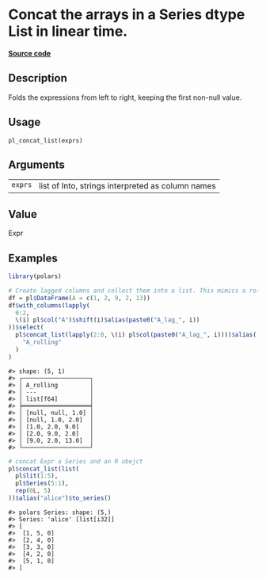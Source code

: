 

# Concat the arrays in a Series dtype List in linear time.

[**Source code**](https://github.com/pola-rs/r-polars/tree/97c09bc0a6fc3d166744dbddd037b49e8d8fc6c2/R/functions__lazy.R#L570)

## Description

Folds the expressions from left to right, keeping the first non-null
value.

## Usage

<pre><code class='language-R'>pl_concat_list(exprs)
</code></pre>

## Arguments

<table>
<tr>
<td style="white-space: nowrap; font-family: monospace; vertical-align: top">
<code id="pl_concat_list_:_exprs">exprs</code>
</td>
<td>
list of Into<Expr>, strings interpreted as column names
</td>
</tr>
</table>

## Value

Expr

## Examples

``` r
library(polars)

# Create lagged columns and collect them into a list. This mimics a rolling window.
df = pl$DataFrame(A = c(1, 2, 9, 2, 13))
df$with_columns(lapply(
  0:2,
  \(i) pl$col("A")$shift(i)$alias(paste0("A_lag_", i))
))$select(
  pl$concat_list(lapply(2:0, \(i) pl$col(paste0("A_lag_", i))))$alias(
    "A_rolling"
  )
)
```

    #> shape: (5, 1)
    #> ┌───────────────────┐
    #> │ A_rolling         │
    #> │ ---               │
    #> │ list[f64]         │
    #> ╞═══════════════════╡
    #> │ [null, null, 1.0] │
    #> │ [null, 1.0, 2.0]  │
    #> │ [1.0, 2.0, 9.0]   │
    #> │ [2.0, 9.0, 2.0]   │
    #> │ [9.0, 2.0, 13.0]  │
    #> └───────────────────┘

``` r
# concat Expr a Series and an R obejct
pl$concat_list(list(
  pl$lit(1:5),
  pl$Series(5:1),
  rep(0L, 5)
))$alias("alice")$to_series()
```

    #> polars Series: shape: (5,)
    #> Series: 'alice' [list[i32]]
    #> [
    #>  [1, 5, 0]
    #>  [2, 4, 0]
    #>  [3, 3, 0]
    #>  [4, 2, 0]
    #>  [5, 1, 0]
    #> ]
